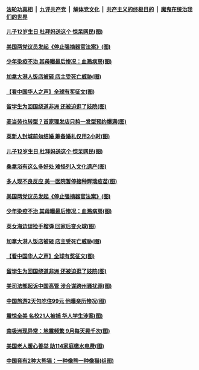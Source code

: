 ####  [法轮功真相](../../../../basic/blob/master/README.md?t=12211703) &nbsp;|&nbsp; [九评共产党](../../../../9ping.md/blob/master/README.md?t=12211703) &nbsp;|&nbsp; [解体党文化](../../../../jtdwh.md/blob/master/README.md?t=12211703)  &nbsp;|&nbsp; [共产主义的终极目的](../../../../gczydzjmd.md/blob/master/README.md?t=12211703) &nbsp;|&nbsp; [魔鬼在统治我们的世界](../../../../mgztzwmdsj.md/blob/master/README.md?t=12211703) 

#### [儿子12岁生日 杜拜妈送这个 惊呆网民(图)](../pages/p3/956496.md?t=12211703) 

#### [美国两党议员发起《停止强摘器官法案》(图)](../pages/p3/956446.md?t=12211703) 

#### [少年染疫不治 其母曝最后惨况：血溅病房(图)](../pages/p3/956443.md?t=12211703) 

#### [加拿大港人饭店被砸 店主受死亡威胁(图)](../pages/p3/956334.md?t=12211703) 

#### [【看中国华人之声】全球有奖征文(图)](../pages/p3/953963.md?t=12211703) 

#### [留学生为回国绕道非洲 还被迫逛了妓院(图)](../pages/p3/956306.md?t=12211703) 

#### [麦当劳也转型？首家理发店只剪一发型预约爆满(图)](../pages/p3/956540.md?t=12211703) 

#### [英新人封城前匆结婚 筹备婚礼仅用2小时(图)](../pages/p3/956538.md?t=12211703) 


#### [儿子12岁生日 杜拜妈送这个 惊呆网民(图)](../pages/p3/956496.md?t=12211703) 

#### [桑拿浴有这么多好处 难怪列入文化遗产(图)](../pages/p3/956326.md?t=12211703) 

#### [多人现不良反应 美一医院暂停接种辉瑞疫苗(图)](../pages/p3/956456.md?t=12211703) 

#### [美国两党议员发起《停止强摘器官法案》(图)](../pages/p3/956446.md?t=12211703) 


#### [少年染疫不治 其母曝最后惨况：血溅病房(图)](../pages/p3/956443.md?t=12211703) 


#### [英女海边误捡手榴弹 回家后变火球(图)](../pages/p3/955908.md?t=12211703) 

#### [加拿大港人饭店被砸 店主受死亡威胁(图)](../pages/p3/956334.md?t=12211703) 

#### [【看中国华人之声】全球有奖征文(图)](../pages/p3/953963.md?t=12211703) 

#### [留学生为回国绕道非洲 还被迫逛了妓院(图)](../pages/p3/956306.md?t=12211703) 

#### [美司法部起诉中国高管 涉合谋跨州骚扰罪(图)](../pages/p3/956308.md?t=12211703) 

#### [中国旅游2天包吃住99元 他曝亲历惨况(图)](../pages/p3/956302.md?t=12211703) 

#### [震惊全美 名校21人被捕 华人学生涉案(图)](../pages/p3/956289.md?t=12211703) 

#### [南极洲现异常：地震频繁 9月每天晃千次(图)](../pages/p3/956285.md?t=12211703) 

#### [美国老人暖心善举 助114家庭缴水电费(图)](../pages/p3/956232.md?t=12211703) 

#### [中国竟有2种大熊猫：一种像熊一种像猫(组图)](../pages/p3/956199.md?t=12211703) 


